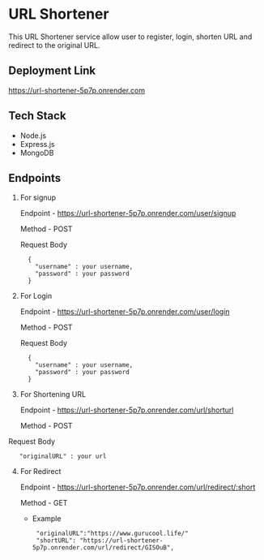 # URL Shortener

This URL Shortener service allow user to register, login, shorten URL and redirect to the original URL.

## Deployment Link

https://url-shortener-5p7p.onrender.com


## Tech Stack

* Node.js
* Express.js
* MongoDB

## Endpoints

1. For signup

    Endpoint - https://url-shortener-5p7p.onrender.com/user/signup
   
    Method - POST

    Request Body
    ```
      {
        "username" : your username,
        "password" : your password
      }
    
    ```

2. For Login

    Endpoint - https://url-shortener-5p7p.onrender.com/user/login
   
    Method - POST

   Request Body
    ```
      {
        "username" : your username,
        "password" : your password
      }
    
    ```

3. For Shortening URL

    Endpoint - https://url-shortener-5p7p.onrender.com/url/shorturl
   
    Method - POST

  Request Body
   ```
      "originalURL" : your url
   ```

4. For Redirect

    Endpoint - https://url-shortener-5p7p.onrender.com/url/redirect/:short
   
    Method - GET

   * Example
  
     ```
      "originalURL":"https://www.gurucool.life/"
      "shortURL": "https://url-shortener-5p7p.onrender.com/url/redirect/GISOuB",

     ```
